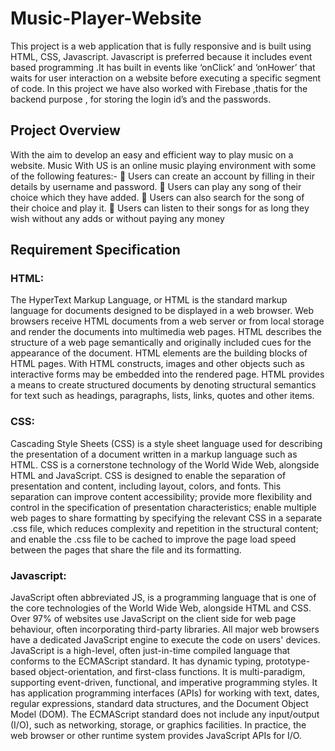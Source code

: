 # Music-Player-Website
This project is a web application that is fully responsive and is built using HTML, CSS,
Javascript. Javascript is preferred because it includes event based programming .It has 
built in events like ‘onClick’ and ‘onHower’ that waits for user interaction on a website 
before executing a specific segment of code. In this project we have also worked with 
Firebase ,thatis for the backend purpose , for storing the login id’s and the passwords.

## Project Overview
With the aim to develop an easy and efficient way to play music on a website. 
Music With US is an online music playing environment with some of the following features:-  Users can create an account by filling in their details by username and password.
 Users can play any song of their choice which they have added.
 Users can also search for the song of their choice and play it.
 Users can listen to their songs for as long they wish without any adds or without paying any 
money

## Requirement Specification
### HTML:
The HyperText Markup Language, or HTML is the standard markup language for documents designed 
to be displayed in a web browser. Web browsers receive HTML documents from a web server or from 
local storage and render the documents into multimedia web pages. HTML describes the structure of 
a web page semantically and originally included cues for the appearance of the document.
HTML elements are the building blocks of HTML pages. With HTML constructs, images and other 
objects such as interactive forms may be embedded into the rendered page. HTML provides a means 
to create structured documents by denoting structural semantics for text such as headings, paragraphs, 
lists, links, quotes and other items.

### CSS:
Cascading Style Sheets (CSS) is a style sheet language used for describing the presentation of a 
document written in a markup language such as HTML. CSS is a cornerstone technology of the World 
Wide Web, alongside HTML and JavaScript. 
CSS is designed to enable the separation of presentation and content, including layout, colors, 
and fonts. This separation can improve content accessibility; provide more flexibility and control in 
the specification of presentation characteristics; enable multiple web pages to share formatting by 
specifying the relevant CSS in a separate .css file, which reduces complexity and repetition in the 
structural content; and enable the .css file to be cached to improve the page load speed between the 
pages that share the file and its formatting.

### Javascript:
JavaScript often abbreviated JS, is a programming language that is one of the core technologies of 
the World Wide Web, alongside HTML and CSS. Over 97% of websites use JavaScript on 
the client side for web page behaviour, often incorporating third-party libraries. All major web 
browsers have a dedicated JavaScript engine to execute the code on users' devices.
JavaScript is a high-level, often just-in-time compiled language that conforms to 
the ECMAScript standard. It has dynamic typing, prototype-based object-orientation, and first-class 
functions. It is multi-paradigm, supporting event-driven, functional, and imperative programming 
styles. It has application programming interfaces (APIs) for working with text, dates, regular 
expressions, standard data structures, and the Document Object Model (DOM).
The ECMAScript standard does not include any input/output (I/O), such as networking, storage, 
or graphics facilities. In practice, the web browser or other runtime system provides JavaScript APIs 
for I/O.

